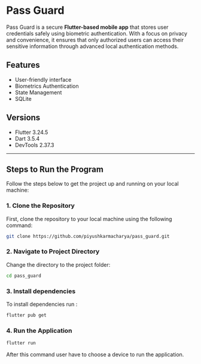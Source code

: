 # **Pass Guard**
Pass Guard is a secure **Flutter-based mobile app** that stores user credentials safely using biometric authentication. With a focus on privacy and convenience, it ensures that only authorized users can access their sensitive information through advanced local authentication methods.

## **Features**
- User-friendly interface
- Biometrics Authentication
- State Management
- SQLite

## **Versions**
- Flutter 3.24.5
- Dart 3.5.4
- DevTools 2.37.3

---

## **Steps to Run the Program**

Follow the steps below to get the project up and running on your local machine:

### 1. **Clone the Repository**
   First, clone the repository to your local machine using the following command: 
   ```bash
   git clone https://github.com/piyushkarmacharya/pass_guard.git
   ```


### 2. **Navigate to Project Directory**
Change the directory to the project folder: 
```bash
cd pass_guard
```

### 3. **Install dependencies**
To install dependencies run : 
```bash
flutter pub get
```

### 4. **Run the Application**
```bash
flutter run
```

After this command user have to choose a device to run the application.
   
   
